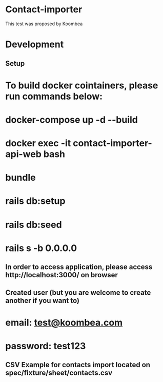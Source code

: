 # Contact-importer
This test was proposed by Koombea

# Development

## Setup
# To build docker cointainers, please run commands below:

# docker-compose up -d --build

# docker exec -it contact-importer-api-web bash

# bundle

# rails db:setup

# rails db:seed

# rails s -b 0.0.0.0

## In order to access application, please access http://localhost:3000/ on browser

## Created user (but you are welcome to create another if you want to)
# email: test@koombea.com
# password: test123


## CSV Example for contacts import located on spec/fixture/sheet/contacts.csv